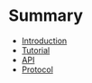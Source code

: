 # Summary

- [Introduction](./introduction.md)
- [Tutorial](./Tutorial.md)
- [API](./API.md)
- [Protocol](./Protocol.md)

